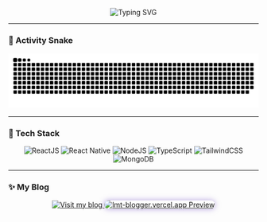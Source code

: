 <!-- 👋 Hi, I'm Luong Minh Tien -->
<div align="center">
 <p align="center">
  <img src="https://readme-typing-svg.herokuapp.com?font=Fira+Code&pause=1000&color=7C3AED&center=true&vCenter=true&width=500&lines=Hi+there!+I'm+Luong+Minh+Tien+👋;Frontend+Developer+💻;Loves+React%2C+Animation+and+UI%2FUX+✨" alt="Typing SVG" />
</p>
</div>

---

### 🐍 Activity Snake
<div align="center">
  <img src="https://raw.githubusercontent.com/Platane/snk/output/github-contribution-grid-snake-dark.svg" alt="snake animation" />
</div>

---


### 🚀 Tech Stack

<div align="center">

![ReactJS](https://img.shields.io/badge/ReactJS-20232A?style=for-the-badge&logo=react&logoColor=61DAFB)
![React Native](https://img.shields.io/badge/React_Native-20232A?style=for-the-badge&logo=react&logoColor=61DAFB)
![NodeJS](https://img.shields.io/badge/Node.js-43853D?style=for-the-badge&logo=node-dot-js&logoColor=white)
![TypeScript](https://img.shields.io/badge/TypeScript-3178C6?style=for-the-badge&logo=typescript&logoColor=white)
![TailwindCSS](https://img.shields.io/badge/Tailwind_CSS-38B2AC?style=for-the-badge&logo=tailwind-css&logoColor=white)
![MongoDB](https://img.shields.io/badge/MongoDB-4EA94B?style=for-the-badge&logo=mongodb&logoColor=white)

</div>

---

### ✨ My Blog
<div align="center">
  <a href="https://lmt-blogger.vercel.app/">
  <img 
    src="https://readme-typing-svg.herokuapp.com?font=Fira+Code&pause=800&color=6B46C1&center=true&vCenter=true&width=500&lines=Visit+my+blog+🚀;lmt-blogger.vercel.app" 
    alt="Visit my blog" 
  />
      <img 
      src="https://image.thum.io/get/width/800/https://lmt-blogger.vercel.app/" 
      alt="lmt-blogger.vercel.app Preview" 
      width="80%"
      style="border-radius: 12px; box-shadow: 0 0 12px rgba(107,70,193,0.5);"
    />
  </a>
</div>



